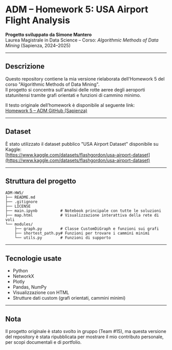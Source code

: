 # ADM – Homework 5: USA Airport Flight Analysis

**Progetto sviluppato da Simone Mantero**  
Laurea Magistrale in Data Science – Corso: *Algorithmic Methods of Data Mining* (Sapienza, 2024–2025)

---

## Descrizione

Questo repository contiene la mia versione rielaborata dell'Homework 5 del corso "Algorithmic Methods of Data Mining".  
Il progetto si concentra sull'analisi delle rotte aeree degli aeroporti statunitensi tramite grafi orientati e funzioni di cammino minimo.

Il testo originale dell’homework è disponibile al seguente link:  
[Homework 5 – ADM GitHub (Sapienza)](https://github.com/Sapienza-University-Rome/ADM/tree/master/2024/Homework_5)

---

## Dataset

È stato utilizzato il dataset pubblico "USA Airport Dataset" disponibile su Kaggle:  
[https://www.kaggle.com/datasets/flashgordon/usa-airport-dataset](https://www.kaggle.com/datasets/flashgordon/usa-airport-dataset)

---

## Struttura del progetto

```
ADM-HW5/
├── README.md
├── .gitignore
├── LICENSE
├── main.ipynb          # Notebook principale con tutte le soluzioni
├── map.html            # Visualizzazione interattiva della rete di voli
└── modules/
    ├── graph.py        # Classe CustomDiGraph e funzioni sui grafi
    ├── shortest_path.py# Funzioni per trovare i cammini minimi
    └── utils.py        # Funzioni di supporto
```

---

## Tecnologie usate

- Python
- NetworkX
- Plotly
- Pandas, NumPy
- Visualizzazione con HTML
- Strutture dati custom (grafi orientati, cammini minimi)

---

## Nota

Il progetto originale è stato svolto in gruppo (Team #15), ma questa versione del repository è stata ripubblicata per mostrare il mio contributo personale, per scopi documentali e di portfolio.

